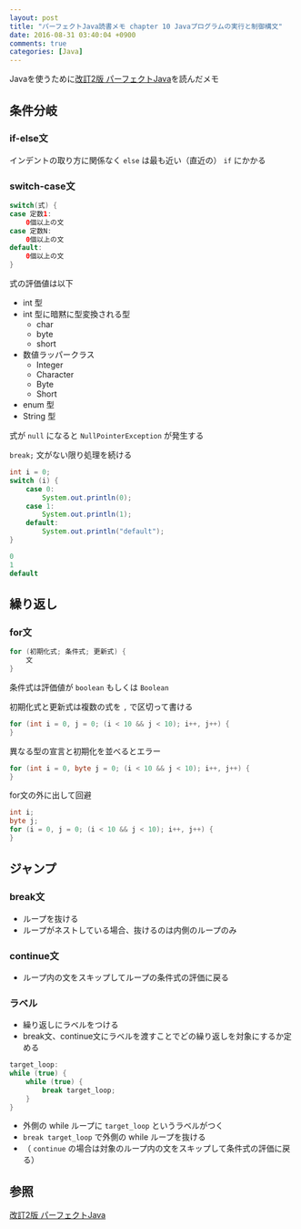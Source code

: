 ```yaml
---
layout: post
title: "パーフェクトJava読書メモ chapter 10 Javaプログラムの実行と制御構文"
date: 2016-08-31 03:40:04 +0900
comments: true
categories: [Java]
---
```


Javaを使うために[改訂2版 パーフェクトJava](http://www.amazon.co.jp/gp/product/4774166855/ref=as_li_ss_tl?ie=UTF8&camp=247&creative=7399&creativeASIN=4774166855&linkCode=as2&tag=sojiro14-22)を読んだメモ

## 条件分岐
### if-else文
インデントの取り方に関係なく `else` は最も近い（直近の） `if` にかかる

### switch-case文
```java
switch(式) {
case 定数1:
    0個以上の文
case 定数N:
    0個以上の文
default:
    0個以上の文
}
```

式の評価値は以下

* int 型
* int 型に暗黙に型変換される型
    * char
    * byte
    * short
* 数値ラッパークラス
    * Integer
    * Character   
    * Byte
    * Short
* enum 型
* String 型

式が `null` になると `NullPointerException` が発生する

`break;` 文がない限り処理を続ける

```java
int i = 0;
switch (i) {
    case 0:
        System.out.println(0);
    case 1:
        System.out.println(1);
    default:
        System.out.println("default");
}
```
```java
0
1
default
```

## 繰り返し
### for文
```java
for (初期化式; 条件式; 更新式) {
    文
}
```

条件式は評価値が `boolean` もしくは `Boolean`

初期化式と更新式は複数の式を `,` で区切って書ける

```java
for (int i = 0, j = 0; (i < 10 && j < 10); i++, j++) { 
}
```

異なる型の宣言と初期化を並べるとエラー

```java
for (int i = 0, byte j = 0; (i < 10 && j < 10); i++, j++) { 
}
```

for文の外に出して回避

```java
int i;
byte j;
for (i = 0, j = 0; (i < 10 && j < 10); i++, j++) { 
}
```

## ジャンプ
### break文
* ループを抜ける
* ループがネストしている場合、抜けるのは内側のループのみ

### continue文
* ループ内の文をスキップしてループの条件式の評価に戻る

### ラベル
* 繰り返しにラベルをつける
* break文、continue文にラベルを渡すことでどの繰り返しを対象にするか定める

```java
target_loop:
while (true) {
    while (true) {
        break target_loop;
    }
}
```

* 外側の while ループに `target_loop` というラベルがつく
* `break target_loop` で外側の while ループを抜ける
* （ `continue` の場合は対象のループ内の文をスキップして条件式の評価に戻る）

## 参照
[改訂2版 パーフェクトJava](http://www.amazon.co.jp/gp/product/4774166855/ref=as_li_ss_tl?ie=UTF8&camp=247&creative=7399&creativeASIN=4774166855&linkCode=as2&tag=sojiro14-22)
